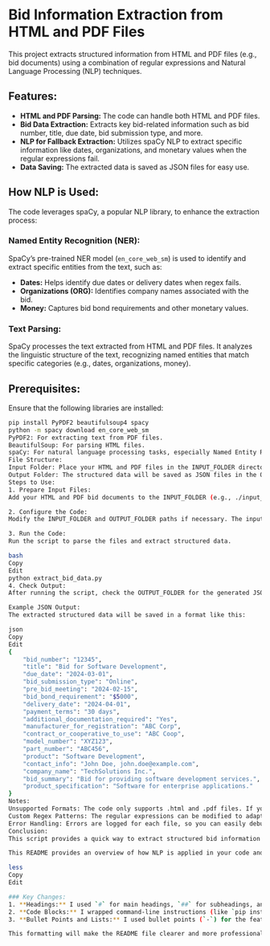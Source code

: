 # Bid Information Extraction from HTML and PDF Files

This project extracts structured information from HTML and PDF files (e.g., bid documents) using a combination of regular expressions and Natural Language Processing (NLP) techniques.

## Features:
- **HTML and PDF Parsing:** The code can handle both HTML and PDF files.
- **Bid Data Extraction:** Extracts key bid-related information such as bid number, title, due date, bid submission type, and more.
- **NLP for Fallback Extraction:** Utilizes spaCy NLP to extract specific information like dates, organizations, and monetary values when the regular expressions fail.
- **Data Saving:** The extracted data is saved as JSON files for easy use.

## How NLP is Used:
The code leverages spaCy, a popular NLP library, to enhance the extraction process:

### Named Entity Recognition (NER):
SpaCy’s pre-trained NER model (`en_core_web_sm`) is used to identify and extract specific entities from the text, such as:
- **Dates:** Helps identify due dates or delivery dates when regex fails.
- **Organizations (ORG):** Identifies company names associated with the bid.
- **Money:** Captures bid bond requirements and other monetary values.

### Text Parsing:
SpaCy processes the text extracted from HTML and PDF files. It analyzes the linguistic structure of the text, recognizing named entities that match specific categories (e.g., dates, organizations, money).

## Prerequisites:
Ensure that the following libraries are installed:

```bash
pip install PyPDF2 beautifulsoup4 spacy
python -m spacy download en_core_web_sm
PyPDF2: For extracting text from PDF files.
BeautifulSoup: For parsing HTML files.
spaCy: For natural language processing tasks, especially Named Entity Recognition.
File Structure:
Input Folder: Place your HTML and PDF files in the INPUT_FOLDER directory.
Output Folder: The structured data will be saved as JSON files in the OUTPUT_FOLDER directory.
Steps to Use:
1. Prepare Input Files:
Add your HTML and PDF bid documents to the INPUT_FOLDER (e.g., ./input_files).

2. Configure the Code:
Modify the INPUT_FOLDER and OUTPUT_FOLDER paths if necessary. The input folder should contain the bid files, and the output folder is where the JSON files with structured data will be saved.

3. Run the Code:
Run the script to parse the files and extract structured data.

bash
Copy
Edit
python extract_bid_data.py
4. Check Output:
After running the script, check the OUTPUT_FOLDER for the generated JSON files. Each file will contain the structured data extracted from the respective bid document.

Example JSON Output:
The extracted structured data will be saved in a format like this:

json
Copy
Edit
{
    "bid_number": "12345",
    "title": "Bid for Software Development",
    "due_date": "2024-03-01",
    "bid_submission_type": "Online",
    "pre_bid_meeting": "2024-02-15",
    "bid_bond_requirement": "$5000",
    "delivery_date": "2024-04-01",
    "payment_terms": "30 days",
    "additional_documentation_required": "Yes",
    "manufacturer_for_registration": "ABC Corp",
    "contract_or_cooperative_to_use": "ABC Coop",
    "model_number": "XYZ123",
    "part_number": "ABC456",
    "product": "Software Development",
    "contact_info": "John Doe, john.doe@example.com",
    "company_name": "TechSolutions Inc.",
    "bid_summary": "Bid for providing software development services.",
    "product_specification": "Software for enterprise applications."
}
Notes:
Unsupported Formats: The code only supports .html and .pdf files. If you need to process other file formats, modify the script accordingly.
Custom Regex Patterns: The regular expressions can be modified to adapt to different document structures.
Error Handling: Errors are logged for each file, so you can easily debug issues in the document processing.
Conclusion:
This script provides a quick way to extract structured bid information from HTML and PDF documents using both traditional regex and advanced NLP techniques, making it a powerful tool for automating data extraction in bid-related documents.

This README provides an overview of how NLP is applied in your code and guides users through the setup and execution of the project.

less
Copy
Edit

### Key Changes:
1. **Headings:** I used `#` for main headings, `##` for subheadings, and so on, to improve readability.
2. **Code Blocks:** I wrapped command-line instructions (like `pip install` and the Python script) in triple backticks (```) for better formatting.
3. **Bullet Points and Lists:** I used bullet points (`-`) for the features, prerequisites, and steps.

This formatting will make the README file clearer and more professional when uploaded to GitHub.






